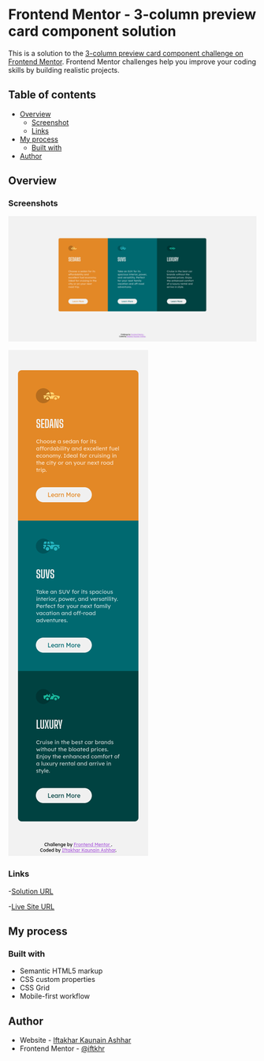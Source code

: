 # Frontend Mentor - 3-column preview card component solution

This is a solution to the [3-column preview card component challenge on Frontend Mentor](https://www.frontendmentor.io/challenges/3column-preview-card-component-pH92eAR2-). Frontend Mentor challenges help you improve your coding skills by building realistic projects.

## Table of contents

-   [Overview](#overview)
    -   [Screenshot](#screenshot)
    -   [Links](#links)
-   [My process](#my-process)
    -   [Built with](#built-with)
-   [Author](#author)

## Overview

### Screenshots

![Desktop Screenshot](./images/ss_desktop.png)

![Mobile Screenshot](./images/ss_mobile.png)

### Links

-[Solution URL](https://github.com/iftkhr/column-preview-card)

-[Live Site URL](https://iftkhr.github.io/column-preview-card)

## My process

### Built with

-   Semantic HTML5 markup
-   CSS custom properties
-   CSS Grid
-   Mobile-first workflow

## Author

-   Website - [Iftakhar Kaunain Ashhar](https://iftkhr.github.io/)
-   Frontend Mentor - [@iftkhr](https://www.frontendmentor.io/profile/iftkhr)
